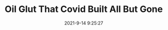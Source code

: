 ---
"title": "Oil Glut That Covid Built All But Gone"
"date": "2021-9-14 9:25:27"
"feed_name": "RIGZONE"
"feed_website": "http://www.rigzone.com/"
"feed_rss": "http://www.rigzone.com/news/rss/rigzone_latest.aspx"
"link": "https://www.rigzone.com/news/wire/oil_glut_that_covid_built_all_but_gone-14-sep-2021-166426-article/?rss=true"
"file": "_posts/2021-1-1-5201253f8b03bb693063f36e60acc690fb838600.md"
"accident": "0"
"drilling": "0"
"dead": "0"
"injured": "0"
---